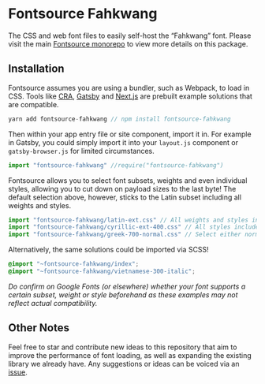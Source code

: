 # Fontsource Fahkwang

The CSS and web font files to easily self-host the “Fahkwang” font. Please visit the main [Fontsource monorepo](https://github.com/DecliningLotus/fontsource) to view more details on this package.

## Installation

Fontsource assumes you are using a bundler, such as Webpack, to load in CSS. Tools like [CRA](https://create-react-app.dev/), [Gatsby](https://www.gatsbyjs.org/) and [Next.js](https://nextjs.org/) are prebuilt example solutions that are compatible.

```javascript
yarn add fontsource-fahkwang // npm install fontsource-fahkwang
```

Then within your app entry file or site component, import it in. For example in Gatsby, you could simply import it into your `layout.js` component or `gatsby-browser.js` for limited circumstances.

```javascript
import "fontsource-fahkwang" //require("fontsource-fahkwang")
```

Fontsource allows you to select font subsets, weights and even individual styles, allowing you to cut down on payload sizes to the last byte! The default selection above, however, sticks to the Latin subset including all weights and styles.

```javascript
import "fontsource-fahkwang/latin-ext.css" // All weights and styles included.
import "fontsource-fahkwang/cyrillic-ext-400.css" // All styles included.
import "fontsource-fahkwang/greek-700-normal.css" // Select either normal or italic.
```

Alternatively, the same solutions could be imported via SCSS!

```scss
@import "~fontsource-fahkwang/index";
@import "~fontsource-fahkwang/vietnamese-300-italic";
```

_Do confirm on Google Fonts (or elsewhere) whether your font supports a certain subset, weight or style beforehand as these examples may not reflect actual compatibility._

## Other Notes

Feel free to star and contribute new ideas to this repository that aim to improve the performance of font loading, as well as expanding the existing library we already have. Any suggestions or ideas can be voiced via an [issue](https://github.com/DecliningLotus/fontsource/issues).
